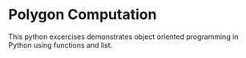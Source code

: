 # Polygon Computation
This python excercises demonstrates object oriented programming in Python using functions and list. 

